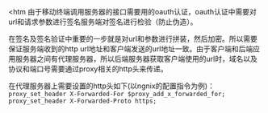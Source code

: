 <htm
由于移动终端调用服务器的接口需要用的oauth认证，oauth认证中需要对url和请求参数进行签名服务端对签名进行检验（防止伪造）。

在签名及签名验证中重要的一步就是对url和参数进行拼装，然后加密。所以需要保证服务端收到的http url地址和客户端发送的url地址一致。由于客户端和后端应用服务器之间有代理服务器，所以后端服务器获取客户端使用的url时，域名以及协议和端口号需要通过proxy相关的http头来传递。

在代理服务器上需要设置的http头如下(以ngnix的配置指令为例)：
<code>
      proxy_set_header X-Forwarded-For $proxy_add_x_forwarded_for;
      proxy_set_header X-Forwarded-Proto https;
</code>
